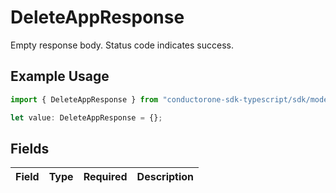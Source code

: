 # DeleteAppResponse

Empty response body. Status code indicates success.

## Example Usage

```typescript
import { DeleteAppResponse } from "conductorone-sdk-typescript/sdk/models/shared";

let value: DeleteAppResponse = {};
```

## Fields

| Field       | Type        | Required    | Description |
| ----------- | ----------- | ----------- | ----------- |